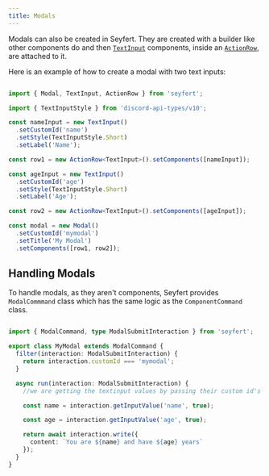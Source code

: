 ```yaml
---
title: Modals
---
```


Modals can also be created in Seyfert. They are created with a builder like other components do and then [`TextInput`](/api/classes/textinput) components, inside an [`ActionRow`](/api/classes/actionrow), are attached to it.

Here is an example of how to create a modal with two text inputs:

```ts showLineNumbers copy

import { Modal, TextInput, ActionRow } from 'seyfert';

import { TextInputStyle } from 'discord-api-types/v10';

const nameInput = new TextInput()
  .setCustomId('name')
  .setStyle(TextInputStyle.Short)
  .setLabel('Name');

const row1 = new ActionRow<TextInput>().setComponents([nameInput]);

const ageInput = new TextInput()
  .setCustomId('age')
  .setStyle(TextInputStyle.Short)
  .setLabel('Age');

const row2 = new ActionRow<TextInput>().setComponents([ageInput]);

const modal = new Modal()
  .setCustomId('mymodal')
  .setTitle('My Modal')
  .setComponents([row1, row2]);


```

## Handling Modals

To handle modals, as they aren't components, Seyfert provides `ModalCommmand` class which has the same logic as the `ComponentCommand` class.

```ts showLineNumbers copy

import { ModalCommand, type ModalSubmitInteraction } from 'seyfert';

export class MyModal extends ModalCommand {
  filter(interaction: ModalSubmitInteraction) {
    return interaction.customId === 'mymodal';
  }

  async run(interaction: ModalSubmitInteraction) {
    //we are getting the textinput values by passing their custom id's in the getInputValue method.

    const name = interaction.getInputValue('name', true);

    const age = interaction.getInputValue('age', true);

    return await interaction.write({
      content: `You are ${name} and have ${age} years`
    });
  }
}

```